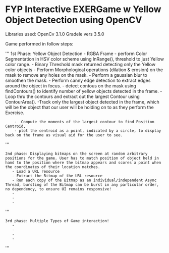 # FYP Interactive EXERGame w Yellow Object Detection using OpenCV

Libraries used: OpenCv 3.1.0
Gradele vers 3.5.0

Game performed in follow steps:

'''
   1st Phase: Yellow Object Detection
        - RGBA Frame
        - perform Color Segmentation in HSV color scheme using InRange(), threshold to just Yellow color range.
        - Binary Threshold mask returned detecting only the Yellow color objects
        - Perform Morphological operations (dilation & erosion) on the mask to remove any holes on the mask.
        - Perform a gaussian blur to smoothen the mask.
        - Perform canny edge detection to extract edges around the object in focus.
        - detect contous on the mask using findContours() to identify number of yellow objects detected in the frame.
        - Loop thru the contours and extract out the largest Contour using ContourArea().
        -Track only the largest object detected in the frame, which will be the object that our user will be holding on to as they perform the Exercise.
        
        -  Compute the moments of the largest contour to find Position Centroid, 
        - plot the centroid as a point, indicated by a circle, to display back on the frame as visual aid for the user to see.
'''

    2nd phase: Displaying bitmaps on the screen at random arbitrary positions for the game. User has to match position of object held in hand to the position where the bitmap appears and scores a point when the coordinates of their location matches.
       - Load a URL resource
       - Extract the Bitmap of the URL resource
       - Run each copy of the Bitmap as an individual/independent Async Thread, bursting of the Bitmap can be burst in any particular order, no dependency, to ensure UI remains responsive!
       -
       -
       -
'''

    3rd phase: Multiple Types of Game interaction!
       -
       -
       -
       -
       
'''